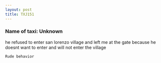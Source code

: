 ```yaml
---
layout: post
title: TXJ151
---
```


### Name of taxi: Unknown

he refused to enter san lorenzo village and left me at the gate because he doesnt want to enter and will not enter the village 

```Rude behavior```
